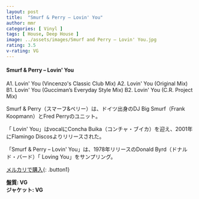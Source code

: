 ```yaml
---
layout: post
title:  "Smurf & Perry – Lovin' You"
author: mmr
categories: [ Vinyl ]
tags: [ House, Deep House ]
image: ../assets/images/Smurf and Perry – Lovin' You.jpg
rating: 3.5
v-rating: VG
---
```


#### Smurf & Perry – Lovin' You

A1. Lovin' You (Vincenzo's Classic Club Mix)
A2. Lovin' You (Original Mix)
B1. Lovin' You (Gucciman’s Everyday Style Mix)
B2. Lovin' You (C.R. Project Mix)

Smurf & Perry（スマーフ&ペリー）は、ドイツ出身のDJ Big Smurf（Frank Koopmann）とFred Perryのユニット。

「 Lovin' You」はvocalにConcha Buika（コンチャ・ブイカ）を迎え、2001年にFlamingo Discosよりリリースされた。

「Smurf & Perry – Lovin' You」は、1978年リリースのDonald Byrd（ドナルド・バード）「 Loving You」をサンプリング。

[メルカリで購入](https://jp.mercari.com/item/m74148247550){: .button1}

<div class="mt-4 mb-4 d-flex align-items-center">
<strong class="mr-1">盤質: VG</strong>
</div>
<div class="mt-4 mb-4 d-flex align-items-center">
<strong class="mr-1">ジャケット: VG</strong>
</div>
